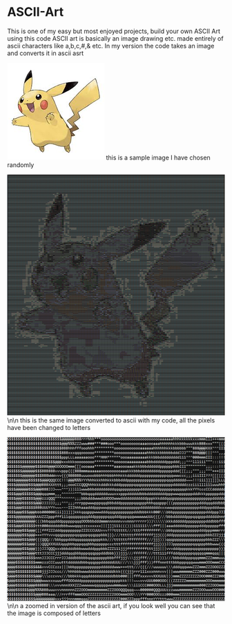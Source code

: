 # ASCII-Art
This is one of my easy but most enjoyed projects, build your own ASCII Art using this code
ASCII art is basically an image drawing etc. made entirely of ascii characters like a,b,c,#,& etc.
In my version the code takes an image and converts it in ascii asrt

![original.jpg](sample_images/original.jpg)
this is a sample image I have chosen randomly

![ascii.png](sample_images/ascii.PNG)
\n\n this is the same image converted to ascii with my code, all the pixels have been changed to letters

![ascii2.png](sample_images/ascii2.PNG)
\n\n a zoomed in version of the ascii art, if you look well you can see that the image is composed of letters
